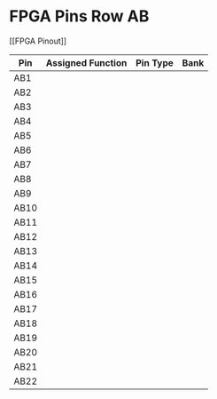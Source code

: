 # FPGA Pins Row AB
[[FPGA Pinout]]

| Pin | Assigned Function | Pin Type | Bank |
| --- | ----------------- | -------- | ---- |
| AB1  |                   |          |      |
| AB2  |                   |          |      |
| AB3  |                   |          |      |
| AB4  |                   |          |      |
| AB5  |                   |          |      |
| AB6  |                   |          |      |
| AB7  |                   |          |      |
| AB8  |                   |          |      |
| AB9  |                   |          |      |
| AB10 |                   |          |      |
| AB11 |                   |          |      |
| AB12 |                   |          |      |
| AB13 |                   |          |      |
| AB14 |                   |          |      |
| AB15 |                   |          |      |
| AB16 |                   |          |      |
| AB17 |                   |          |      |
| AB18 |                   |          |      |
| AB19 |                   |          |      |
| AB20 |                   |          |      |
| AB21 |                   |          |      |
| AB22 |                   |          |      |
